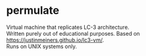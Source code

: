# permulate
Virtual machine that replicates LC-3 architecture.  
Written purely out of educational purposes. Based on https://justinmeiners.github.io/lc3-vm/.  
Runs on UNIX systems only.  
